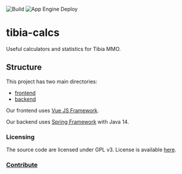 ![Build](https://github.com/luizcsm/tibia-calc/workflows/Node.js%20CI/badge.svg?branch=master)
![App Engine Deploy](https://github.com/lucasoares/tibia-calc/workflows/App%20Engine%20Deploy/badge.svg)

# tibia-calcs

Useful calculators and statistics for Tibia MMO.

## Structure

This project has two main directories:
- [frontend](frontend)
- [backend](backend)

Our frontend uses [Vue JS Framework](https://vuejs.org/).

Our backend uses [Spring Framework](https://spring.io/) with Java 14.

### Licensing

The source code are licensed under GPL v3. License is available [here](/LICENSE.md).

### [Contribute](CONTRIBUTING.md)